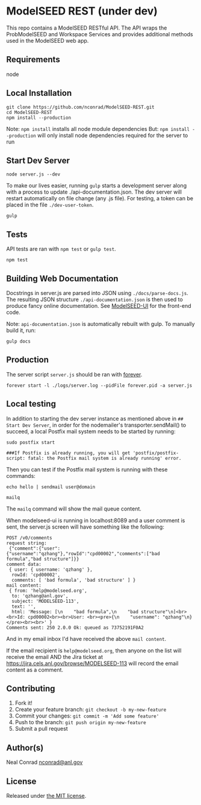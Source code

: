 
# ModelSEED REST (under dev)

This repo contains a ModelSEED RESTful API.  The API wraps the ProbModelSEED and Workspace
Services and provides additional methods used in the ModelSEED web app.


## Requirements

node


## Local Installation

```
git clone https://github.com/nconrad/ModelSEED-REST.git
cd ModelSEED-REST
npm install --production
```

Note: `npm install` installs all node module dependencies
But: `npm install --production` will only install node dependencies required for the server to run

## Start Dev Server

```
node server.js --dev
```

To make our lives easier, running `gulp` starts a development server along with a process to
update ./api-documentation.json.  The dev server will restart automatically on file change (any .js file).  For testing, a token can be placed in the file `./dev-user-token`.

```
gulp
```

## Tests

API tests are ran with `npm test` or `gulp test`.

```
npm test
```


## Building Web Documentation

Docstrings in server.js are parsed into JSON using `./docs/parse-docs.js`.
The resulting JSON structure `./api-documentation.json` is then used to produce
fancy online documentation.  See <a href="http://github.com/modelseed/modelseed-UI">ModelSEED-UI</a>
for the front-end code.

Note: `api-documentation.json` is automatically rebuilt with gulp.
To manually build it, run:

```
gulp docs
```


## Production

The server script `server.js` should be ran with <a href="https://github.com/foreverjs/forever">forever</a>.

```
forever start -l ./logs/server.log --pidFile forever.pid -a server.js
```

## Local testing

In addition to starting the dev server instance as mentioned above in ```## Start Dev Server```, in order for the nodemailer's transporter.sendMail() to succeed, a local Postfix mail system needs to be started by running:

```
sudo postfix start

###If Postfix is already running, you will get 'postfix/postfix-script: fatal: the Postfix mail system is already running' error.
```

Then you can test if the Postfix mail system is running with these commands:

```
echo hello | sendmail user@domain

mailq
```

The `mailq` command will show the mail queue content.

When modelseed-ui is running in localhost:8089 and a user comment is sent, the server.js
screen will have something like the following:

```
POST /v0/comments
request string:
 {"comment":{"user":{"username":"qzhang"},"rowId":"cpd00002","comments":["bad formula","bad structure"]}}
comment data:
 { user: { username: 'qzhang' },
  rowId: 'cpd00002',
  comments: [ 'bad formula', 'bad structure' ] }
mail content:
 { from: 'help@modelseed.org',
  to: 'qzhang@anl.gov',
  subject: 'MODELSEED-113',
  text: '',
  html: 'Message: [\n    "bad formula",\n    "bad structure"\n]<br><br>Id: cpd00002<br><br>User: <br><pre>{\n    "username": "qzhang"\n}</pre><br><br>' }
Comments sent: 250 2.0.0 Ok: queued as 73752191F0A2
```

And in my email inbox I'd have received the above `mail content`.

If the email recipient is `help@modelseed.org`, then anyone on the list will receive the email AND the Jira ticket at
https://jira.cels.anl.gov/browse/MODELSEED-113
will record the email content as a comment.


## Contributing

1. Fork it!
2. Create your feature branch: `git checkout -b my-new-feature`
3. Commit your changes: `git commit -m 'Add some feature'`
4. Push to the branch: `git push origin my-new-feature`
5. Submit a pull request

## Author(s)

Neal Conrad <nconrad@anl.gov>

## License

Released under [the MIT license](https://github.com/nconrad/modelseed-rest/blob/master/LICENSE).
